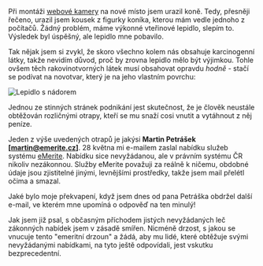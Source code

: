 <!-- dcterms:identifier = riderweblog#63 -->
<!-- dcterms:title = Emeritní drzoun a uražený koník -->
<!-- np9:categoryId = 2 -->
<!-- x4w:category = Lidé a jiná zvěř -->
<!-- np9:authorId = 1 -->
<!-- np9:authorEmail = michal.valasek@altairis.cz -->
<!-- dcterms:creator = Michal Altair Valášek -->
<!-- dcterms:created = 2003-06-13T17:29:38+02:00 -->
<!-- dcterms:date = 2003-06-13T17:29:38+02:00 -->

Při montáži [webové kamery](http://www.rider.cz/cs/webcam/default.xtml) na nové místo jsem urazil koně. Tedy, přesněji řečeno, urazil jsem kousek z figurky koníka, kterou mám vedle jednoho z počítačů. Žádný problém, máme výkonné vteřinové lepidlo, slepím to. Výsledek byl úspěšný, ale lepidlo mne pobavilo. 

Tak nějak jsem si zvykl, že skoro všechno kolem nás obsahuje karcinogenní látky, takže nevidím důvod, proč by zrovna lepidlo mělo být výjimkou. Tohle ovšem těch rakovinotvorných látek musí obsahovat opravdu *hodně* - stačí se podívat na novotvar, který je na jeho vlastním povrchu:

![Lepidlo s nádorem](http://weblog.rider.cz/files/lepidlo.jpg)

Jednou ze stinných stránek podnikání jest skutečnost, že je člověk neustále obtěžován rozličnými otrapy, kteří se mu snaží cosi vnutit a vytáhnout z něj peníze.

Jeden z výše uvedených otrapů je jakýsi **Martin Petrášek [[martin@emerite.cz](mailto:martin@emerite.cz)]**. 28 května mi e-mailem zaslal nabídku služeb systému [eMerite](http://www.emerite.cz). Nabídku sice nevyžádanou, ale v právním systému ČR nikoliv nezákonnou. Služby eMerite považuji za reálně k ničemu, obdobné údaje jsou zjistitelné jinými, levnějšími prostředky, takže jsem mail přelétl očima a smazal.

Jaké bylo moje překvapení, když jsem dnes od pana Petráška obdržel další e-mail, ve kterém mne upomíná o odpověď na ten minulý!

Jak jsem již psal, s občasným příchodem jistých nevyžádaných leč zákonných nabídek jsem v zásadě smířen. Nicméně drzost, s jakou se vnucuje tento "emeritní drzoun" a žádá, aby mu lidé, které obtěžuje svými nevyžádanými nabídkami, na tyto ještě odpovídali, jest vskutku bezprecedentní.